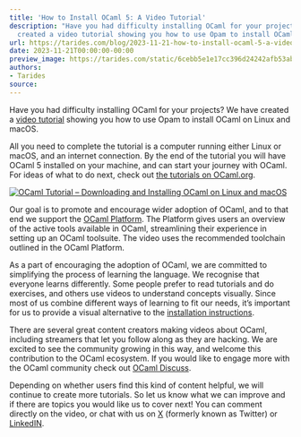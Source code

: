 ```yaml
---
title: 'How to Install OCaml 5: A Video Tutorial'
description: "Have you had difficulty installing OCaml for your projects? We have
  created a video tutorial showing you how to use Opam to install OCaml on\u2026"
url: https://tarides.com/blog/2023-11-21-how-to-install-ocaml-5-a-video-tutorial
date: 2023-11-21T00:00:00-00:00
preview_image: https://tarides.com/static/6cebb5e1e17cc396d24242afb53aba36/764f4/zoomdogs.jpg
authors:
- Tarides
source:
---
```


<p>Have you had difficulty installing OCaml for your projects? We have created a <a href="https://youtu.be/sy4EQirNMUI">video tutorial</a> showing you how to use Opam to install OCaml on Linux and macOS.</p>
<p>All you need to complete the tutorial is a computer running either Linux or macOS, and an internet connection. By the end of the tutorial you will have OCaml 5 installed on your machine, and can start your journey with OCaml. For ideas of what to do next, check out <a href="https://ocaml.org/docs/tour-of-ocaml">the tutorials on OCaml.org</a>.</p>
<p><a href="http://www.youtube.com/watch?v=sy4EQirNMUI" title="How to Install OCaml on Linux and macOS"><img src="http://img.youtube.com/vi/sy4EQirNMUI/0.jpg" alt="OCaml Tutorial &ndash; Downloading and Installing OCaml on Linux and macOS"/></a></p>
<p>Our goal is to promote and encourage wider adoption of OCaml, and to that end we support the <a href="https://ocaml.org/docs/platform">OCaml Platform</a>. The Platform gives users an overview of the active tools available in OCaml, streamlining their experience in setting up an OCaml toolsuite. The video uses the recommended toolchain outlined in the OCaml Platform.</p>
<p>As a part of encouraging the adoption of OCaml, we are committed to simplifying the process of learning the language. We recognise that everyone learns differently. Some people prefer to read tutorials and do exercises, and others use videos to understand concepts visually. Since most of us combine different ways of learning to fit our needs, it&rsquo;s important for us to provide a visual alternative to the <a href="https://ocaml.org/install">installation instructions</a>.</p>
<p>There are several great content creators making videos about OCaml, including streamers that let you follow along as they are hacking. We are excited to see the community growing in this way, and welcome this contribution to the OCaml ecosystem. If you would like to engage more with the OCaml community check out <a href="https://discuss.ocaml.org/">OCaml Discuss</a>.</p>
<p>Depending on whether users find this kind of content helpful, we will continue to create more tutorials. So let us know what we can improve and if there are topics you would like us to cover next! You can comment directly on the video, or chat with us on <a href="https://twitter.com/tarides_">X</a> (formerly known as Twitter) or <a href="https://www.linkedin.com/company/tarides">LinkedIN</a>.</p>
